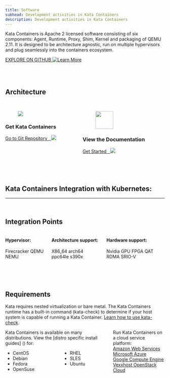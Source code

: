 ```yaml
---
title: Software
subhead: Development activities in Kata Containers
description: Development activities in Kata Containers
---
```


Kata Containers is Apache 2 licensed software consisting of six components: Agent, Runtime, Proxy, Shim, Kernel and packaging of QEMU 2.11. It is designed to be architecture agnostic, run on multiple hypervisors and plug seamlessly into the containers ecosystem.
<br>

<a href="https://github.com/kata-containers" class="button is-primary-dark is-rounded">
  <span>EXPLORE ON GITHUB</span>

  <span class="ico">
    <img src="../.vuepress/theme/svg/arrow-left.svg" alt="Learn More" />
  </span>
</a>

<br>
<br>
<br>
<br>


## Architecture

  <!-- <a href="/assets/img/kata-explained1@2x.a43936f5.png">
    <img
      src="../.vuepress/theme/images/kata-explained1@2x.png"
      alt="title"
    />
  </a> -->
  <image-modal imgurl="../images/kata-explained1@2x.png" />

<br>

<div class="columns">
  <div class="column">
    <div class="box is-green">
     <div class="box-text"><div class="software-icon"><figure class="image is-64x64">
      <img src="../.vuepress/theme/svg/logo_ico1.svg">
      </figure></div><h3 class="is-software">Get Kata Containers</h3>
      <a href="https://git.katacontainers.io/cgit" class="a-primary-blue" >
        Go to Git Repository &nbsp <img src="../.vuepress/theme/svg/arrow-left_primary-dark.svg" class="a-primary-blue">
      </a></div>
    </div>
  </div>
  <div class="column">
    <div class="box is-green">
     <div class="box-text"><div class="software-icon" style="align-content: middle"><figure class="image is-64x64">
      <img style="height: 56.13px" src="../.vuepress/theme/svg/document_primary-dark.svg">
      </figure></div><h3 class="is-software">View the Documentation</h3>
      <a href="https://github.com/kata-containers/documentation" class="a-primary-blue">
        Get Started &nbsp <img src="../.vuepress/theme/svg/arrow-left_primary-dark.svg">
      </a></div>
    </div>
  </div>
</div>

<br>
<br>
<br>
<br>

## Kata Containers Integration with Kubernetes:

  <!-- <a href="/images/Airship_Diagram_SimplifiedArchitecture.jpg">
    <img
      src="/images/Airship_Diagram_SimplifiedArchitecture.jpg"
      alt="title"
    />
  </a> -->
  <image-modal imgurl="/images/katacontainers_kubernetes_integration_diagram.jpg" />

<p><hr /></p>
<p>&nbsp;</p>

<div class="container1">
  <h2 class="features">Integration Points</h2>
</div>


<div class="container2">

<div class="columns">

  <div class="column col1">
  
  <h4 class='is-centered'>Hypervisor:</h4>
    <span>Firecracker</span>
    <span>QEMU</span>
    <span>NEMU</span>
  </div>
  
  <div class="column">
    <h4>Architecture support:</h4>
    <span>X86_64</span>
    <span>arch64</span>
    <span>ppc64le</span>
    <span>s390x</span>
  </div>

  <div class="column col3">
    <h4>Hardware support:</h4>
    <span>Nvidia GPU</span>
    <span>FPGA</span>
    <span>QAT</span>
    <span>RDMA</span>
    <span>SRIO-V</span>
  </div>

</div>

</div>

<br>
<br>
<br>
<br>


## Requirements

Kata requires nested virtualization or bare metal. The Kata Containers runtime has a built-in command (kata-check) to determine if your host system is capable of running a Kata Container. [Learn how to use kata-check](http://bit.ly/katacheck).



<div class="columns">

  <div class="column ">

  <box withActions title="Distributions">
    Kata Containers is available on many distributions. View the [distro specific install guides] () for:

  <br/>

  <div class="columns">
    <div class="column"> 
      <ul><li>CentOS</li><li>Debian</li><li>Fedora</li><li>OpenSuse</li></ul>
    </div>
    <div class="column">
      <ul><li>RHEL</li><li>SLES</li><li>Ubuntu</li></ul>
    </div>
  </div>

  </box>


  </div>
  
  <div class="column">
    
  <box withActions title="Cloud Service Platform">
    Run Kata Containers on a cloud service platform:

  <div class="columns">
  <div class="column">
    <a href="https://aws.amazon.com/" target="_blank" >Amazon Web Services</a><br/>
    <a href="https://azure.microsoft.com/" target="_blank" >Microsoft Azure</a><br/>
    <a href="https://cloud.google.com/compute/" target="_blank" >Google Compute Engine</a><br/>
    <a href="https://vexxhost.com/" target="_blank" >Vexxhost OpenStack Cloud</a><br/><br/><br/>
  </div>
  </div>

  </box>

  </div>

</div>
